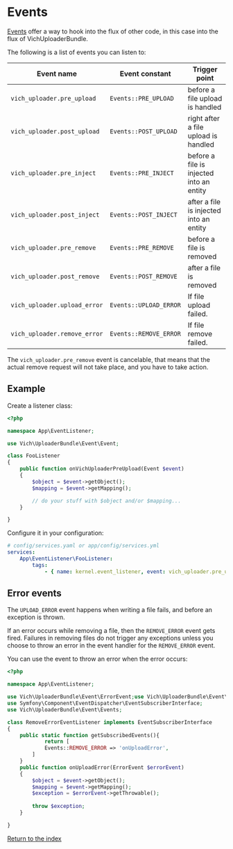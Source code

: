 # Events

[Events](https://symfony.com/doc/current/event_dispatcher.html) offer a way to hook into
the flux of other code, in this case into the flux of VichUploaderBundle.

The following is a list of events you can listen to:

| Event name                   | Event constant         | Trigger point                            |
|------------------------------|------------------------|------------------------------------------|
| `vich_uploader.pre_upload`   | `Events::PRE_UPLOAD`   | before a file upload is handled          |
| `vich_uploader.post_upload`  | `Events::POST_UPLOAD`  | right after a file upload is handled     |
| `vich_uploader.pre_inject`   | `Events::PRE_INJECT`   | before a file is injected into an entity |
| `vich_uploader.post_inject`  | `Events::POST_INJECT`  | after a file is injected into an entity  |
| `vich_uploader.pre_remove`   | `Events::PRE_REMOVE`   | before a file is removed                 |
| `vich_uploader.post_remove`  | `Events::POST_REMOVE`  | after a file is removed                  |
| `vich_uploader.upload_error` | `Events::UPLOAD_ERROR` | If file upload failed.                   |
| `vich_uploader.remove_error` | `Events::REMOVE_ERROR` | If file remove failed.                   |

The `vich_uploader.pre_remove` event is cancelable, that means that the actual remove request will not take place,
and you have to take action.

## Example

Create a listener class:

```php
<?php

namespace App\EventListener;

use Vich\UploaderBundle\Event\Event;

class FooListener
{
    public function onVichUploaderPreUpload(Event $event)
    {
        $object = $event->getObject();
        $mapping = $event->getMapping();

        // do your stuff with $object and/or $mapping...
    }

}
```

Configure it in your configuration:

```yaml
# config/services.yaml or app/config/services.yml
services:
    App\EventListener\FooListener:
        tags:
            - { name: kernel.event_listener, event: vich_uploader.pre_upload }
```

## Error events

The `UPLOAD_ERROR` event happens when writing a file fails, and before an exception is thrown.

If an error occurs while removing a file, then the `REMOVE_ERROR` event gets fired. Failures in removing
files do not trigger any exceptions unless you choose to throw an error in the event handler for the `REMOVE_ERROR`
event.

You can use the event to throw an error when the error occurs:

```php
<?php

namespace App\EventListener;

use Vich\UploaderBundle\Event\ErrorEvent;use Vich\UploaderBundle\Event\Event;
use Symfony\Component\EventDispatcher\EventSubscriberInterface;
use Vich\UploaderBundle\Event\Events;

class RemoveErrorEventListener implements EventSubscriberInterface
{
    public static function getSubscribedEvents(){
            return [
            Events::REMOVE_ERROR => 'onUploadError',
        ]       
    }
    public function onUploadError(ErrorEvent $errorEvent)
    {
        $object = $event->getObject();
        $mapping = $event->getMapping();
        $exception = $errorEvent->getThrowable();
        
        throw $exception;
    }

}
```

[Return to the index](../index.md)
